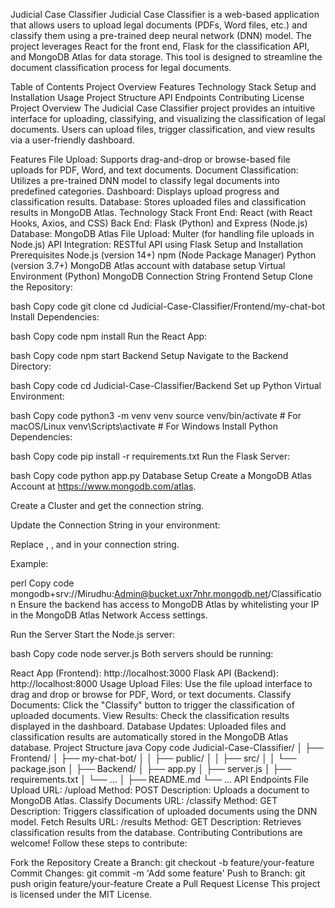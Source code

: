 Judicial Case Classifier
Judicial Case Classifier is a web-based application that allows users to upload legal documents (PDFs, Word files, etc.) and classify them using a pre-trained deep neural network (DNN) model. The project leverages React for the front end, Flask for the classification API, and MongoDB Atlas for data storage. This tool is designed to streamline the document classification process for legal documents.

Table of Contents
Project Overview
Features
Technology Stack
Setup and Installation
Usage
Project Structure
API Endpoints
Contributing
License
Project Overview
The Judicial Case Classifier project provides an intuitive interface for uploading, classifying, and visualizing the classification of legal documents. Users can upload files, trigger classification, and view results via a user-friendly dashboard.

Features
File Upload: Supports drag-and-drop or browse-based file uploads for PDF, Word, and text documents.
Document Classification: Utilizes a pre-trained DNN model to classify legal documents into predefined categories.
Dashboard: Displays upload progress and classification results.
Database: Stores uploaded files and classification results in MongoDB Atlas.
Technology Stack
Front End: React (with React Hooks, Axios, and CSS)
Back End: Flask (Python) and Express (Node.js)
Database: MongoDB Atlas
File Upload: Multer (for handling file uploads in Node.js)
API Integration: RESTful API using Flask
Setup and Installation
Prerequisites
Node.js (version 14+)
npm (Node Package Manager)
Python (version 3.7+)
MongoDB Atlas account with database setup
Virtual Environment (Python)
MongoDB Connection String
Frontend Setup
Clone the Repository:

bash
Copy code
git clone <repository-url>
cd Judicial-Case-Classifier/Frontend/my-chat-bot
Install Dependencies:

bash
Copy code
npm install
Run the React App:

bash
Copy code
npm start
Backend Setup
Navigate to the Backend Directory:

bash
Copy code
cd Judicial-Case-Classifier/Backend
Set up Python Virtual Environment:

bash
Copy code
python3 -m venv venv
source venv/bin/activate  # For macOS/Linux
venv\Scripts\activate     # For Windows
Install Python Dependencies:

bash
Copy code
pip install -r requirements.txt
Run the Flask Server:

bash
Copy code
python app.py
Database Setup
Create a MongoDB Atlas Account at https://www.mongodb.com/atlas.

Create a Cluster and get the connection string.

Update the Connection String in your environment:

Replace <username>, <password>, and <cluster-url> in your connection string.

Example:

perl
Copy code
mongodb+srv://Mirudhu:Admin@bucket.uxr7nhr.mongodb.net/Classification
Ensure the backend has access to MongoDB Atlas by whitelisting your IP in the MongoDB Atlas Network Access settings.

Run the Server
Start the Node.js server:

bash
Copy code
node server.js
Both servers should be running:

React App (Frontend): http://localhost:3000
Flask API (Backend): http://localhost:8000
Usage
Upload Files: Use the file upload interface to drag and drop or browse for PDF, Word, or text documents.
Classify Documents: Click the "Classify" button to trigger the classification of uploaded documents.
View Results: Check the classification results displayed in the dashboard.
Database Updates: Uploaded files and classification results are automatically stored in the MongoDB Atlas database.
Project Structure
java
Copy code
Judicial-Case-Classifier/
│
├── Frontend/
│   ├── my-chat-bot/
│   │   ├── public/
│   │   ├── src/
│   │   └── package.json
│
├── Backend/
│   ├── app.py
│   ├── server.js
│   ├── requirements.txt
│   └── ...
│
├── README.md
└── ...
API Endpoints
File Upload
URL: /upload
Method: POST
Description: Uploads a document to MongoDB Atlas.
Classify Documents
URL: /classify
Method: GET
Description: Triggers classification of uploaded documents using the DNN model.
Fetch Results
URL: /results
Method: GET
Description: Retrieves classification results from the database.
Contributing
Contributions are welcome! Follow these steps to contribute:

Fork the Repository
Create a Branch: git checkout -b feature/your-feature
Commit Changes: git commit -m 'Add some feature'
Push to Branch: git push origin feature/your-feature
Create a Pull Request
License
This project is licensed under the MIT License.
